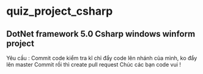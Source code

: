 # quiz_project_csharp

DotNet framework 5.0
Csharp windows winform project
----------------------------------------------------------------------------------
Yêu cầu :
Commit code kiểm tra kĩ chỉ đẩy code lên nhánh của mình, ko đẩy lên master
Commit rồi thì create pull request 
Chúc các bạn code vui !
